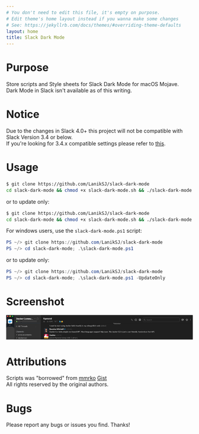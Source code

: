 ```yaml
---
# You don't need to edit this file, it's empty on purpose.
# Edit theme's home layout instead if you wanna make some changes
# See: https://jekyllrb.com/docs/themes/#overriding-theme-defaults
layout: home
title: Slack Dark Mode
---
```


Purpose
============

Store scripts and Style sheets for Slack Dark Mode for macOS Mojave.  
Dark Mode in Slack isn't available as of this writing.

Notice
============

Due to the changes in Slack 4.0+ this project will not be compatible with Slack Version 3.4 or below.   
If you're looking for 3.4.x compatible settings please refer to [this](https://github.com/LanikSJ/slack-dark-mode/tree/466ff22d5b606b6d5b2edeff54f4cd7a3bafc39c).   

Usage
============

```bash
$ git clone https://github.com/LanikSJ/slack-dark-mode
cd slack-dark-mode && chmod +x slack-dark-mode.sh && ./slack-dark-mode.sh
```
or to update only:
```bash
$ git clone https://github.com/LanikSJ/slack-dark-mode
cd slack-dark-mode && chmod +x slack-dark-mode.sh && ./slack-dark-mode.sh -u
````

For windows users, use the `slack-dark-mode.ps1` script:

```powershell
PS ~/> git clone https://github.com/LanikSJ/slack-dark-mode
PS ~/> cd slack-dark-mode; .\slack-dark-mode.ps1
```

or to update only:

```powershell
PS ~/> git clone https://github.com/LanikSJ/slack-dark-mode
PS ~/> cd slack-dark-mode; .\slack-dark-mode.ps1 -UpdateOnly
```

Screenshot
============
![Screenshot](https://github.com/LanikSJ/slack-dark-mode/raw/master/images/screenshot.png "Screenshot")

Attributions
============

Scripts was "borrowed" from [mmrko](https://gist.github.com/mmrko) [Gist](https://gist.github.com/mmrko/9b0e65f6bcc1fca57089c32c2228aa39)  
All rights reserved by the original authors.  

Bugs
============

Please report any bugs or issues you find. Thanks!
